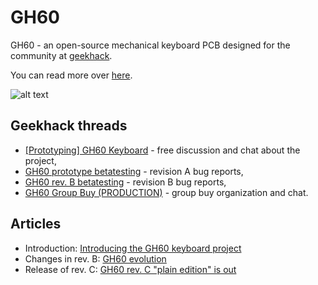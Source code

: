 # GH60
GH60 - an open-source mechanical keyboard PCB designed for the community at [geekhack](geekhack.org).

You can read more over [here](http://blog.komar.be/projects/gh60-programmable-keyboard/).

![alt text](http://blog.komar.be/wp-content/uploads/2013/02/ttt1-640x257.jpg)

## Geekhack threads
- [[Prototyping] GH60 Keyboard](http://geekhack.org/index.php?topic=34959.0) - free discussion and chat about the project,
- [GH60 prototype betatesting](http://geekhack.org/index.php?topic=37570.0) - revision A bug reports,
- [GH60 rev. B betatesting](http://geekhack.org/index.php?topic=50685.0) - revision B bug reports,
- [GH60 Group Buy (PRODUCTION)](http://geekhack.org/index.php?topic=41464.0) - group buy organization and chat.

## Articles
- Introduction: [Introducing the GH60 keyboard project](http://blog.komar.be/?p=267)
- Changes in rev. B: [GH60 evolution](http://blog.komar.be/gh60-evolution/)
- Release of rev. C: [GH60 rev. C "plain edition" is out](http://blog.komar.be/gh60-rev-c-plain-edition-is-out/)
